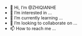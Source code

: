 - 👋 Hi, I’m @ZHIQIANHE
- 👀 I’m interested in ...
- 🌱 I’m currently learning ...
- 💞️ I’m looking to collaborate on ...
- 📫 How to reach me ...

<!---
ZHIQIANHE/ZHIQIANHE is a ✨ special ✨ repository because its `README.md` (this file) appears on your GitHub profile.
You can click the Preview link to take a look at your changes.
--->
